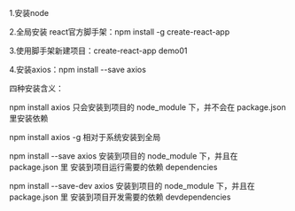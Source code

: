 1.安装node

2.全局安装 react官方脚手架：npm install -g create-react-app

3.使用脚手架新建项目：create-react-app demo01

4.安装axios：npm install --save axios


四种安装含义：

npm install axios
只会安装到项目的 node_module 下，并不会在 package.json 里安装依赖

npm install axios -g
相对于系统安装到全局

npm install --save axios
安装到项目的 node_module 下，并且在 package.json 里
安装到项目运行需要的依赖 dependencies

npm install --save-dev axios
安装到项目的 node_module 下，并且在 package.json 里
安装到项目开发需要的依赖 devdependencies